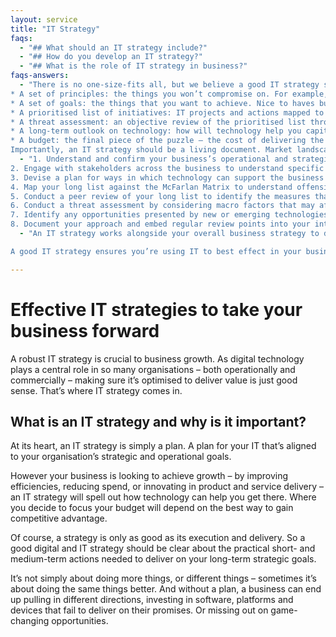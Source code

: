 ```yaml
---
layout: service
title: "IT Strategy"
faqs:
  - "## What should an IT strategy include?"
  - "## How do you develop an IT strategy?"
  - "## What is the role of IT strategy in business?"
faqs-answers: 
  - "There is no one-size-fits all, but we believe a good IT strategy should include the following:
* A set of principles: the things you won’t compromise on. For example, all future technology solutions will be based on open-source software.
* A set of goals: the things that you want to achieve. Nice to haves but not project deal breakers.
* A prioritised list of initiatives: IT projects and actions mapped to the McFarlan Matrix to identify offensive versus defensive measures. And quick turnaround versus strategic ones.
* A threat assessment: an objective review of the prioritised list through the lens of macro factors that may affect it. For example, competitor activity or legislative changes
* A long-term outlook on technology: how will technology help you capitalise on opportunities and/or mitigate threats to deliver your prioritised list of initiatives?
* A budget: the final piece of the puzzle – the cost of delivering the strategy.
Importantly, an IT strategy should be a living document. Market landscapes change, technologies evolve, and business objectives will change with them. Regular review and updates should be embedded in your strategy."
  - "1. Understand and confirm your business’s operational and strategic goals
2. Engage with stakeholders across the business to understand specific IT requirements/pain points
3. Devise a plan for ways in which technology can support the business in achieving its goals. At this stage it will be a long list of potential initiatives
4. Map your long list against the McFarlan Matrix to understand offensive versus defensive measures, and tactical versus strategic
5. Conduct a peer review of your long list to identify the measures that will deliver genuine commercial value and define a prioritised list of activity
6. Conduct a threat assessment by considering macro factors that may affect your strategy
7. Identify any opportunities presented by new or emerging technologies
8. Document your approach and embed regular review points into your internal processes"
  - "An IT strategy works alongside your overall business strategy to define how technology will help you achieve your organisational goals. In some cases, it can even help define those goals in the first place.

A good IT strategy ensures you’re using IT to best effect in your business. It helps you gain competitive advantage by improving or innovating in product and service delivery. And it means all stakeholders are aligned with and understand the role IT should play in the business."

---
```


# Effective IT strategies to take your business forward
A robust IT strategy is crucial to business growth. As digital technology plays a central role in so many organisations – both operationally and commercially – making sure it’s optimised to deliver value is just good sense. That’s where IT strategy comes in.

## What is an IT strategy and why is it important?
At its heart, an IT strategy is simply a plan. A plan for your IT that’s aligned to your organisation’s strategic and operational goals.

However your business is looking to achieve growth – by improving efficiencies, reducing spend, or innovating in product and service delivery – an IT strategy will spell out how technology can help you get there. Where you decide to focus your budget will depend on the best way to gain competitive advantage.

Of course, a strategy is only as good as its execution and delivery. So a good digital and IT strategy should be clear about the practical short- and medium-term actions needed to deliver on your long-term strategic goals.

It’s not simply about doing more things, or different things – sometimes it’s about doing the same things better. And without a plan, a business can end up pulling in different directions, investing in software, platforms and devices that fail to deliver on their promises. Or missing out on game-changing opportunities.
